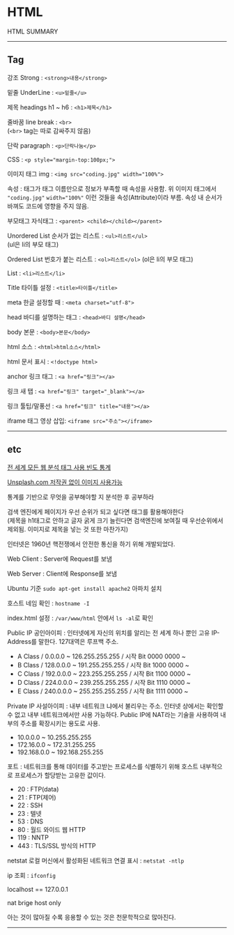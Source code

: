 # HTML

HTML SUMMARY

---
## Tag

강조 Strong : `<strong>내용</strong>`

밑줄 UnderLine : `<u>밑줄</u>`

제목 headings h1 ~ h6 : `<h1>제목</h1>`

줄바꿈 line break : `<br>`  
(`<br>` tag는 따로 감싸주지 않음)

단락 paragraph : `<p>단락나눔</p>`

CSS : `<p style="margin-top:100px;">`

이미지 태그 img : `<img src="coding.jpg" width="100%">`

속성 : 태그가 태그 이름만으로 정보가 부족할 때 속성을 사용함.
위 이미지 태그에서 `"coding.jpg"` `width="100%"` 이런 것들을 속성(Attribute)이라 부름. 속성 내 순서가 바껴도 코드에 영향을 주지 않음.

부모태그 자식태그 : `<parent> <child></child></parent>`

Unordered List 순서가 없는 리스트 : `<ul>리스트</ul>`  
(ul은 li의 부모 태그)

Ordered List 번호가 붙는 리스트 : `<ol>리스트</ol>`
(ol은 li의 부모 태그)

List : `<li>리스트</li>`

Title 타이틀 설정 : `<title>타이틀</title>`

meta 한글 설정할 때 : `<meta charset="utf-8">` 

head 바디를 설명하는 태그 : `<head>바디 설명</head>`

body 본문 : `<body>본문</body>`

html 소스 : `<html>html소스</html>`

html 문서 표시 : `<!doctype html>`

anchor 링크 태그 : `<a href="링크"></a>`

링크 새 탭 : `<a href="링크" target="_blank"></a>`

링크 툴팁/말풍선 : `<a href="링크" title="내용"></a>`

iframe 태그 영상 삽입: `<iframe src="주소"></iframe>`

---
## etc

[전 세계 모든 웹 분석 태그 사용 빈도 통계](https://www.advancedwebranking.com/html)

[Unsplash.com 저작권 없이 이미지 사용가능](https://unsplash.com)

통계를 기반으로 무엇을 공부해야할 지 분석한 후 공부하라

검색 엔진에게 페이지가 우선 순위가 되고 싶다면 태그를 활용해야한다  
(제목을 h1태그로 안하고 글자 굵게 크기 늘린다면 검색엔진에 보여질 때 우선순위에서 제외됨. 이미지로 제목을 넣는 것 또한 마찬가지)

인터넷은 1960년 핵전쟁에서 안전한 통신을 하기 위해 개발되었다.

Web Client : Server에 Request를 보냄

Web Server : Client에 Response를 보냄

Ubuntu 기준 `sudo apt-get install apache2` 아파치 설치

호스트 네임 확인 : `hostname -I`

index.html 설정 : `/var/www/html` 안에서 `ls -al`로 확인

Public IP 공인아이피 : 인터넷에게 자신의 위치를 알리는 전 세계 하나 뿐인 고유 IP-Address를 말한다. 127대역은 루프백 주소.

- A Class / 0.0.0.0 ~ 126.255.255.255 / 시작 Bit 0000 0000 ~
- B Class / 128.0.0.0 ~ 191.255.255.255 / 시작 Bit 1000 0000 ~
- C Class / 192.0.0.0 ~ 223.255.255.255 / 시작 Bit 1100 0000 ~
- D Class / 224.0.0.0 ~ 239.255.255.255 / 시작 Bit 1110 0000 ~
- E Class / 240.0.0.0 ~ 255.255.255.255 / 시작 Bit 1111 0000 ~

Private IP 사설아이피 : 내부 네트워크 냐에서 불리우는 주소. 인터넷 상에서는 확인할 수 없고 내부 네트워크에서만 사용 가능하다.
Public IP에 NAT라는 기술을 사용하여 내부의 주소를 확장시키는 용도로 사용.

- 10.0.0.0 ~ 10.255.255.255
- 172.16.0.0 ~ 172.31.255.255
- 192.168.0.0 ~ 192.168.255.255

포트 : 네트워크를 통해 데이터를 주고받는 프로세스를 식별하기 위해 호스트 내부적으로 프로세스가 할당받는 고유한 값이다.

- 20 : FTP(data)
- 21 : FTP(제어)
- 22 : SSH
- 23 : 텔넷
- 53 : DNS
- 80 : 월드 와이드 웹 HTTP
- 119 : NNTP
- 443 : TLS/SSL 방식의 HTTP

netstat 로컬 머신에서 활성화된 네트워크 연결 표시 : `netstat -ntlp`

ip 조회 : `ifconfig`

localhost == 127.0.0.1

nat brige host only

아는 것이 많아질 수록 응용할 수 있는 것은 천문학적으로 많아진다.



---